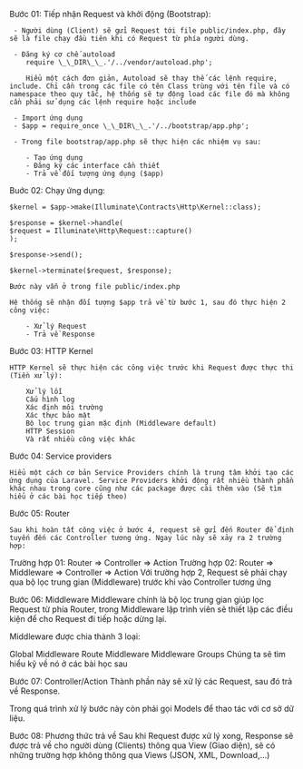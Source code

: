 Bước 01: Tiếp nhận Request và khởi động (Bootstrap):

     - Người dùng (Client) sẽ gửi Request tới file public/index.php, đây sẽ là file chạy đầu tiên khi có Request từ phía người dùng.

     - Đăng ký cơ chế autoload
        require \_\_DIR\_\_.'/../vendor/autoload.php';

        Hiểu một cách đơn giản, Autoload sẽ thay thế các lệnh require, include. Chỉ cần trong các file có tên Class trùng với tên file và có namespace theo quy tắc, hệ thống sẽ tự động load các file đó mà không cần phải sử dụng các lệnh require hoặc include

     - Import ứng dụng
     - $app = require_once \_\_DIR\_\_.'/../bootstrap/app.php';

     - Trong file bootstrap/app.php sẽ thực hiện các nhiệm vụ sau:

        - Tạo ứng dụng
        - Đăng ký các interface cần thiết
        - Trả về đối tượng ứng dụng ($app)

Buớc 02: Chạy ứng dụng:

    $kernel = $app->make(Illuminate\Contracts\Http\Kernel::class);

    $response = $kernel->handle(
    $request = Illuminate\Http\Request::capture()
    );

    $response->send();

    $kernel->terminate($request, $response);

    Bước này vẫn ở trong file public/index.php

    Hệ thống sẽ nhận đối tượng $app trả về từ bước 1, sau đó thực hiện 2 công việc:

        - Xử lý Request
        - Trả về Response

Bước 03: HTTP Kernel

    HTTP Kernel sẽ thực hiện các công việc trước khi Request được thực thi (Tiền xử lý):

        Xử lý lỗi
        Cấu hình log
        Xác định môi trường
        Xác thực bảo mật
        Bộ lọc trung gian mặc định (Middleware default)
        HTTP Session
        Và rất nhiều công việc khác

Bước 04: Service providers

    Hiểu một cách cơ bản Service Providers chính là trung tâm khởi tạo các ứng dụng của Laravel. Service Providers khởi động rất nhiều thành phần khác nhau trong core cũng như các package được cài thêm vào (Sẽ tìm hiểu ở các bài học tiếp theo)

Bước 05: Router

    Sau khi hoàn tất công việc ở bước 4, request sẽ gửi đến Router để định tuyến đến các Controller tương ứng. Ngay lúc này sẽ xảy ra 2 trường hợp:

Trường hợp 01: Router => Controller => Action
Trường hợp 02: Router => Middleware => Controller => Action
Với trường hợp 2, Request sẽ phải chạy qua bộ lọc trung gian (Middleware) trước khi vào Controller tương ứng

Bước 06: Middleware
Middleware chính là bộ lọc trung gian giúp lọc Request từ phía Router, trong Middleware lập trình viên sẽ thiết lập các điều kiện để cho Request đi tiếp hoặc dừng lại.

Middleware được chia thành 3 loại:

Global Middleware
Route Middleware
Middleware Groups
Chúng ta sẽ tìm hiểu kỹ về nó ở các bài học sau

Bước 07: Controller/Action
Thành phần này sẽ xử lý các Request, sau đó trả về Response.

Trong quá trình xử lý bước này còn phải gọi Models để thao tác với cơ sở dữ liệu.

Bước 08: Phương thức trả về
Sau khi Request được xử lý xong, Response sẽ được trả về cho người dùng (Clients) thông qua View (Giao diện), sẽ có những trường hợp không thông qua Views (JSON, XML, Download,…)

